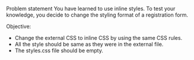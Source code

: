 Problem statement
You have learned to use inline styles. To test your knowledge, you decide to change the styling format of a registration form.

Objective:

- Change the external CSS to inline CSS by using the same CSS rules.
- All the style should be same as they were in the external file.
- The styles.css file should be empty.
